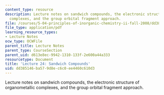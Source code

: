 ```yaml
---
content_type: resource
description: Lecture notes on sandwich compounds, the electronic structure of organometallic
  complexes, and the group orbital fragment approach.
file: /courses/5-04-principles-of-inorganic-chemistry-ii-fall-2008/dd385146ba579d8ec6c0ee4460c610d3_lecture_24.pdf
file_type: application/pdf
learning_resource_types:
- Lecture Notes
ocw_type: OCWFile
parent_title: Lecture Notes
parent_type: CourseSection
parent_uid: d613e8ec-9942-1310-133f-2e600a44a333
resourcetype: Document
title: 'Lecture 24: Sandwich Compounds'
uid: dd385146-ba57-9d8e-c6c0-ee4460c610d3
---
```

Lecture notes on sandwich compounds, the electronic structure of organometallic complexes, and the group orbital fragment approach.

